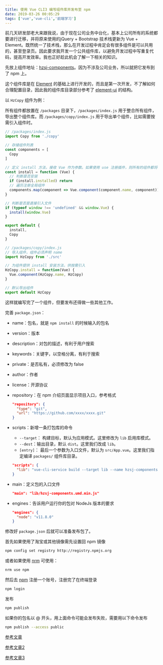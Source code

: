 ```yaml
---
title: 使用 Vue CLI3 编写组件库并发布至 npm
date: 2019-03-26 00:05:29
tags: ['vue','vue-cli','前端学习']
---
```


前几天研发部老大来跟我说，由于现在公司业务中台化，基本上公司所有的系统都要进行迁移，并将原来使用的jQuery + Bootstrap 技术栈更新为 Vue + Element。既然统一了技术栈，那么在开发过程中肯定会有很多组件是可以共用的，甚至登录页。因此要求我开发一个公共组件库，以避免开发过程中写重复代码，提高开发效率。我也正好趁此机会了解一下相关的知识。

先放上组件地址：[hzsj-components](https://www.npmjs.com/package/hzsj-components)。因为不涉及公司业务，所以就把它发布到了 npm 上。

这个组件库是在  [Element](<http://element-cn.eleme.io/#/zh-CN>) 的基础上进行开发的，而且是第一次开发，不了解如何合理配置目录，因此我的组件库目录部分参考了 [element-ui](<https://github.com/ElemeFE/element>) 的结构。

<!-- more -->

以  `HzCopy` 组件为例：

所有组件都放置在 `/packages` 目录下，`/packages/index.js` 用于整合所有组件，导出整个组件库。而 `/packages/copy/index.js` 用于导出单个组件，比如需要按需引入组件时。

```javascript
// /packages/index.js
import Copy from './copy'

// 存储组件列表
const components = [
  Copy
]

// 定义 install 方法，接收 Vue 作为参数。如果使用 use 注册插件，则所有的组件都将被注册
const install = function (Vue) {
  // 判断是否安装
  if (install.installed) return
  // 遍历注册全局组件
  components.map(component => Vue.component(component.name, component))
}

// 判断是否是直接引入文件
if (typeof window !== 'undefined' && window.Vue) {
  install(window.Vue)
}

export default {
  install,
  Copy
}
```

```javascript
// /packages/copy/index.js
// 导入组件，组件必须声明 name
import HzCopy from './src'

// 为组件提供 install 安装方法，供按需引入
HzCopy.install = function(Vue) {
  Vue.component(HzCopy.name, HzCopy)
}

// 默认导出组件
export default HzCopy
```

这样就编写完了一个组件，但要发布还得做一些其他工作。

完善 `package.json`：

* name：包名，就是  `npm install`  的时候输入的包名

* version：版本

* description：对包的描述，有利于用户搜索

* keywords：关键字，以空格分离，有利于搜索

* private：是否私有，必须修改为 false

* author：作者

* license：开源协议

* repository：在 npm 介绍页面显示项目入口，参考格式

  ```json
  "repository": {
    "type": "git",
    "url": "https://github.com/xxxx/xxxx.git"
  }
  ```

* scripts：新增一条打包库的命令

  * `--target`： 构建目标，默认为应用模式。这里修改为 `lib` 启用库模式。
  * `--dest`：输出目录，默认 `dist`。这里我们改成 `lib`。
  * `[entry]`： 最后一个参数为入口文件，默认为  `src/App.vue`。这里我们指定编译  `packages/`  组件库目录。

  ```json
  "scripts": {
    "lib": "vue-cli-service build --target lib --name hzsj-components --dest lib packages/index.js"
  }
  ```

  

* main：定义包的入口文件

  ```json
  "main": "lib/hzsj-components.umd.min.js"
  ```

  

* engines：告诉用户运行你的包对 NodeJs 版本的要求

  ```json
  "engines": {
    "node": "v11.8.0"
  }
  ```

  

修改好  `package.json` 后就可以准备发布包了。

首先如果使用了淘宝或其他镜像需先设置回 npm 镜像

```bash
npm config set registry http://registry.npmjs.org 
```

或者如果使用 [nrm](<https://www.npmjs.com/package/nrm>) 可使用：

```bash
nrm use npm
```

然后去 [npm](<https://www.npmjs.com/>) 注册一个账号，注册完了在终端登录

```bash
npm login
```

发布

```bash
npm publish
```

如果你的包名以 @ 开头，用上面命令可能会发布失败，需要用以下命令发布

```bash
npm publish --access public
```

[参考文章](<https://juejin.im/post/5bbab9de5188255c8c0cb0e3>)

[参考文章2](<https://juejin.im/post/5b231f6ff265da595f0d2540>)

[参考文章3](<https://blog.csdn.net/u013727805/article/details/80849329>)

